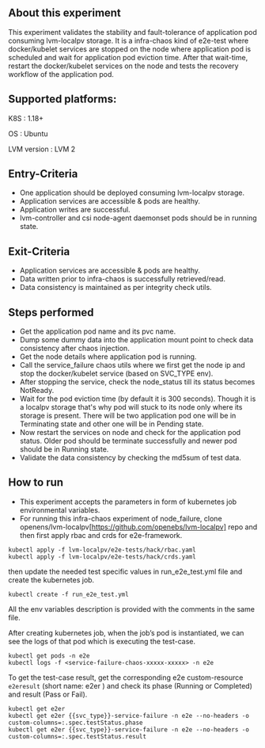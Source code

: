 ## About this experiment

This experiment validates the stability and fault-tolerance of application pod consuming lvm-localpv storage. It is a infra-chaos kind of e2e-test where docker/kubelet services are stopped on the node where application pod is scheduled and wait for application pod eviction time. After that wait-time, restart the docker/kubelet services on the node and tests the recovery workflow of the application pod.

## Supported platforms:

K8S : 1.18+

OS : Ubuntu

LVM version : LVM 2

## Entry-Criteria

- One application should be deployed consuming lvm-localpv storage.
- Application services are accessible & pods are healthy.
- Application writes are successful.
- lvm-controller and csi node-agent daemonset pods should be in running state.

## Exit-Criteria

- Application services are accessible & pods are healthy.
- Data written prior to infra-chaos is successfully retrieved/read.
- Data consistency is maintained as per integrity check utils.

## Steps performed

- Get the application pod name and its pvc name.
- Dump some dummy data into the application mount point to check data consistency after chaos injection.
- Get the node details where application pod is running.
- Call the service_failure chaos utils where we first get the node ip and stop the docker/kubelet service (based on SVC_TYPE env).
- After stopping the service, check the node_status till its status becomes NotReady.
- Wait for the pod eviction time (by default it is 300 seconds). Though it is a localpv storage that's why pod will stuck to its node only where its storage is present. There will be two application pod one will be in Terminating state and other one will be in Pending state.
- Now restart the services on node and check for the application pod status. Older pod should be terminate successfully and newer pod should be in Running state.
- Validate the data consistency by checking the md5sum of test data.

## How to run

- This experiment accepts the parameters in form of kubernetes job environmental variables.
- For running this infra-chaos experiment of node_failure, clone openens/lvm-localpv[https://github.com/openebs/lvm-localpv] repo and then first apply rbac and crds for e2e-framework.
```
kubectl apply -f lvm-localpv/e2e-tests/hack/rbac.yaml
kubectl apply -f lvm-localpv/e2e-tests/hack/crds.yaml
```
then update the needed test specific values in run_e2e_test.yml file and create the kubernetes job.
```
kubectl create -f run_e2e_test.yml
```
All the env variables description is provided with the comments in the same file.

After creating kubernetes job, when the job’s pod is instantiated, we can see the logs of that pod which is executing the test-case.

```
kubectl get pods -n e2e
kubectl logs -f <service-failure-chaos-xxxxx-xxxxx> -n e2e
```
To get the test-case result, get the corresponding e2e custom-resource `e2eresult` (short name: e2er ) and check its phase (Running or Completed) and result (Pass or Fail).

```
kubectl get e2er
kubectl get e2er {{svc_type}}-service-failure -n e2e --no-headers -o custom-columns=:.spec.testStatus.phase
kubectl get e2er {{svc_type}}-service-failure -n e2e --no-headers -o custom-columns=:.spec.testStatus.result
```